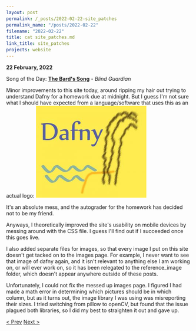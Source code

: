 ```yaml
---
layout: post
permalink: /_posts/2022-02-22-site_patches
permalink_name: "/posts/2022-02-22"
filename: "2022-02-22"
title: cat site_patches.md
link_title: site_patches
projects: website
---
```

**22 February, 2022**

Song of the Day: [**The Bard's Song**](https://youtu.be/n63UbX5kzAc) - *Blind Guardian*

Minor improvements to this site today, around ripping my hair out trying to understand Dafny for a homework due at midnight. But I guess I'm not sure what I should have expected from a language/software that uses this as an actual logo:
![dafny](/assets/ref_images/dafny.jpeg)

It's an absolute mess, and the autograder for the homework has decided not to be my friend.

Anyways, I theoretically improved the site's usability on mobile devices by messing around with the CSS file. I guess I'll find out if I succeeded once this goes live.

I also added separate files for images, so that every image I put on this site doesn't get tacked on to the images page. For example, I never want to see that image of dafny again, and it isn't relevant to anything else I am working on, or will ever work on, so it has been relegated to the reference_image folder, which doesn't appear anywhere outside of these posts.

Unfortunately, I could not fix the messed up images page. I figured I had made a math error in determining which pictures should be in which column, but as it turns out, the image library I was using was misreporting their sizes. I tried switching from pillow to openCV, but found that the issue plagued both libraries, so I did my best to straighten it out and gave up.

[< Prev](/_posts/2022-02-21-adding_images)    [Next >](/_posts/2022-02-25-lending_a_hand)
